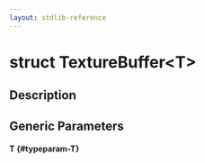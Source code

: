 ```yaml
---
layout: stdlib-reference
---
```


# struct TextureBuffer\<T\>

## Description



## Generic Parameters

#### T {#typeparam-T}

